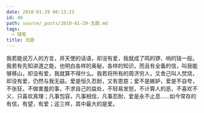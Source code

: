 ```yaml
---
date: 2010-01-29 06:13:23
id: 40
path: source/_posts/2010-01-29-无题.md
tags:
  - 随笔
title: 无题
---
```


我若能说万人的方言，并天使的话语，却没有爱，我就成了鸣的锣、响的钹一般。我若有先知讲道之能，也明白各样的奥秘，各样的知识，而且有全备的信，叫我能够移山，却没有爱，我就算不得什么。我若将所有的周济穷人，又舍己叫人焚烧，却没有爱，仍然与我无益。爱是恒久忍耐，又有恩慈；爱不是嫉妒，爱是不自夸，不张狂，不做害羞的事，不求自己的益处，不轻易发怒，不计算人的恶，不喜欢不义，只喜欢真理；凡事包容，凡事相信，凡事忍耐，爱是永不止息……如今常存的有信，有望，有爱；这三样，其中最大的是爱。